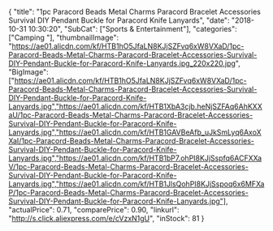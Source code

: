 {
	"title": "1pc Paracord Beads Metal Charms Paracord Bracelet Accessories Survival DIY Pendant Buckle for Paracord Knife Lanyards",
	"date": "2018-10-31 10:30:20",
	"SubCat": ["Sports & Entertainment"],
	"categories": ["Camping "],
	"thumbnailImage": "https://ae01.alicdn.com/kf/HTB1hO5JfaLN8KJjSZFvq6xW8VXaD/1pc-Paracord-Beads-Metal-Charms-Paracord-Bracelet-Accessories-Survival-DIY-Pendant-Buckle-for-Paracord-Knife-Lanyards.jpg_220x220.jpg",
	"BigImage": ["https://ae01.alicdn.com/kf/HTB1hO5JfaLN8KJjSZFvq6xW8VXaD/1pc-Paracord-Beads-Metal-Charms-Paracord-Bracelet-Accessories-Survival-DIY-Pendant-Buckle-for-Paracord-Knife-Lanyards.jpg","https://ae01.alicdn.com/kf/HTB1XbA3cjb.heNjSZFAq6AhKXXaU/1pc-Paracord-Beads-Metal-Charms-Paracord-Bracelet-Accessories-Survival-DIY-Pendant-Buckle-for-Paracord-Knife-Lanyards.jpg","https://ae01.alicdn.com/kf/HTB1GAVBeAfb_uJkSmLyq6AxoXXaI/1pc-Paracord-Beads-Metal-Charms-Paracord-Bracelet-Accessories-Survival-DIY-Pendant-Buckle-for-Paracord-Knife-Lanyards.jpg","https://ae01.alicdn.com/kf/HTB1bP7.ohPI8KJjSspfq6ACFXXaV/1pc-Paracord-Beads-Metal-Charms-Paracord-Bracelet-Accessories-Survival-DIY-Pendant-Buckle-for-Paracord-Knife-Lanyards.jpg","https://ae01.alicdn.com/kf/HTB1JlsQohPI8KJjSspoq6x6MFXaP/1pc-Paracord-Beads-Metal-Charms-Paracord-Bracelet-Accessories-Survival-DIY-Pendant-Buckle-for-Paracord-Knife-Lanyards.jpg"],
	"actualPrice": 0.71,
	"comparePrice": 0.90,
	"linkurl": "http://s.click.aliexpress.com/e/cVzxN1gU",
	"inStock": 81
}
